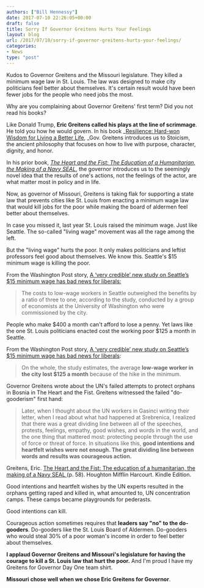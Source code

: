 ```yaml
---
authors: ["Bill Hennessy"]
date: 2017-07-10 22:26:05+00:00
draft: false
title: Sorry If Governor Greitens Hurts Your Feelings
layout: blog
url: /2017/07/10/sorry-if-governor-greitens-hurts-your-feelings/
categories:
- News
type: "post"
---
```


Kudos to Governor Greitens and the Missouri legislature. They killed a minimum wage law in St. Louis. The law  was designed to make city politicians feel better about themselves. It's certain result would have been fewer jobs for the people who need jobs the most.

Why are you complaining about Governor Greitens' first term? Did you not read his books?

Like Donald Trump, **Eric Greitens called his plays at the line of scrimmage**. He told you how he would govern. In his book _[Resilience: Hard-won Wisdom for Living a Better Life](https://www.amazon.com/Resilience-Hard-Won-Wisdom-Living-Better/dp/054432398X/ref=tmm_hrd_swatch_0?_encoding=UTF8&qid=1499690940&sr=8-1), _Gov. Greitens introduces us to Stoicism, the ancient philosophy that focuses on how to live with purpose, character, dignity, and honor.

In his prior book, _[The Heart and the Fist: The Education of a Humanitarian, the Making of a Navy SEAL](https://www.amazon.com/Heart-Fist-education-humanitarian-making/dp/054742485X/ref=pd_sim_14_1?_encoding=UTF8&pd_rd_i=054742485X&pd_rd_r=1CXXYH03KW4VPBJNT2A4&pd_rd_w=18ioG&pd_rd_wg=8Khn3&psc=1&refRID=1CXXYH03KW4VPBJNT2A4)_, the governor introduces us to the seemingly novel idea that the results of one's actions, not the feelings of the actor, are what matter most in policy and in life.

Now, as governor of Missouri, Greitens is taking flak for supporting a state law that prevents cities like St. Louis from enacting a minimum wage law that would kill jobs for the poor while making the board of aldermen feel better about themselves.

In case you missed it, last year St. Louis raised the minimum wage. Just like Seattle. The so-called "living wage" movement was all the rage among the left.

But the "living wage" hurts the poor. It only makes politicians and leftist professors feel good about themselves. We know this. Seattle's $15 minimum wage is killing the poor.

From the Washington Post story, [A ‘very credible’ new study on Seattle’s $15 minimum wage has bad news for liberals:](https://www.washingtonpost.com/news/wonk/wp/2017/06/26/new-study-casts-doubt-on-whether-a-15-minimum-wage-really-helps-workers/)



> The costs to low-wage workers in Seattle outweighed the benefits by a ratio of three to one, according to the study, conducted by a group of economists at the University of Washington who were commissioned by the city.



People who make $400 a month can't afford to lose a penny. Yet laws like the one St. Louis politicians enacted cost the working poor $125 a month in Seattle.

From the Washington Post story, [A ‘very credible’ new study on Seattle’s $15 minimum wage has bad news for liberals](https://www.washingtonpost.com/news/wonk/wp/2017/06/26/new-study-casts-doubt-on-whether-a-15-minimum-wage-really-helps-workers/):



> On the whole, the study estimates, the average **low-wage worker in the city lost $125 a month** because of the hike in the minimum.



Governor Greitens wrote about the UN's failed attempts to protect orphans in Bosnia in The Heart and the Fist. Greitens witnessed the failed "do-gooderism" first hand:



> Later, when I thought about the UN workers in Gasinci writing their letter, when I read about what had happened at Srebrenica, I realized that there was a great dividing line between all of the speeches, protests, feelings, empathy, good wishes, and words in the world, and the one thing that mattered most: protecting people through the use of force or threat of force. In situations like this, **good intentions and heartfelt wishes were not enough. The great dividing line between words and results was courageous action.**



Greitens, Eric. [The Heart and the Fist: The education of a humanitarian, the making of a Navy SEAL ](https://www.amazon.com/Heart-Fist-education-humanitarian-making/dp/054742485X/ref=pd_sim_14_1?_encoding=UTF8&pd_rd_i=054742485X&pd_rd_r=1CXXYH03KW4VPBJNT2A4&pd_rd_w=18ioG&pd_rd_wg=8Khn3&psc=1&refRID=1CXXYH03KW4VPBJNT2A4)(p. 58). Houghton Mifflin Harcourt. Kindle Edition.

Good intentions and heartfelt wishes by the UN experts resulted in the orphans getting raped and killed in, what amounted to, UN concentration camps. These camps became playgrounds for pederasts.

Good intentions can kill.

Courageous action sometimes requires that **leaders say "no" to the do-gooders**. Do-gooders like the St. Louis Board of Aldermen. Do-gooders who would steal 30% of a poor woman's income in order to feel better about themselves.

**I applaud Governor Greitens and Missouri's legislature for having the courage to kill a St. Louis law that hurt the poor.** And I'm proud I have my Greitens for Governor Day One team shirt.

**Missouri chose well when we chose Eric Greitens for Governor**.
